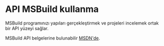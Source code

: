 # <a name="using-the-msbuild-api"></a>API MSBuild kullanma

MSBuild programınızı yapıları gerçekleştirmek ve projeleri incelemek ortak bir API yüzeyi sağlar.

MSBuild API belgelerine bulunabilir [MSDN'de](https://msdn.microsoft.com/en-us/library/mt476050(v=vs.110).aspx).